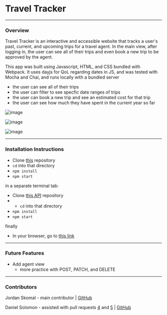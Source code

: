 # Travel Tracker
---
### Overview

Travel Tracker is an interactive and accessible website that tracks a user's past, current, and upcoming trips for a travel agent.
In the main view, after logging in, the user can see all of their trips and even book a new trip to be approved by the agent.

This app was built using Javascript, HTML, and CSS bundled with Webpack. It uses dayjs for QoL regarding dates in JS, and was tested with Mocha and Chai, and runs locally with a bundled server

- the user can see all of their trips
- the user can filter to see specfic date ranges of trips
- the user can book a new trip and see an estimated cost for that trip
- the user can see how much they have spent in the current year so far

![image](https://user-images.githubusercontent.com/90876852/157345915-f611102a-6340-4e49-afd2-ed9e9dceaefb.png)

![image](https://user-images.githubusercontent.com/90876852/157345993-6b2e6ad3-9801-42ef-96c8-43cf57f2ec00.png)

![image](https://user-images.githubusercontent.com/90876852/157346059-0c4a36b8-a89d-4314-ab43-6dd956f25345.png)


---
### Installation Instructions
- Clone [this](https://github.com/jskomal/travel-tracker) repository
- `cd` into that directory
- `npm install`
- `npm start`

in a separate terminal tab:
- Clone [this API](https://github.com/turingschool-examples/travel-tracker-api) repository
- - `cd` into that directory
- `npm install`
- `npm start`

finally
- In your browser, go to [this link](http://localhost:8080/)

-----------

### Future Features

 - Add agent view
    - more practice with POST, PATCH, and DELETE

---------

### Contributors

Jordan Skomal - main contributor | [GitHub](https://github.com/jskomal)

Daniel Solomon - assisted with pull requests [4](https://github.com/jskomal/travel-tracker/pull/4) and [5](https://github.com/jskomal/travel-tracker/pull/5) | [GitHub](https://github.com/danielsolomon332)
